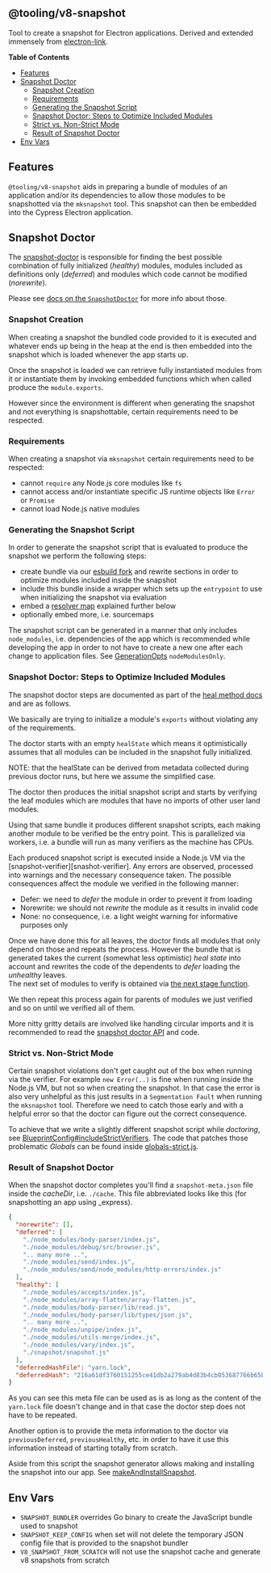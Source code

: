 ## @tooling/v8-snapshot

Tool to create a snapshot for Electron applications. Derived and extended immensely from
[electron-link](https://github.com/atom/electron-link).

**Table of Contents**

- [Features](#features)
- [Snapshot Doctor](#snapshot-doctor)
  - [Snapshot Creation](#snapshot-creation)
  - [Requirements](#requirements)
  - [Generating the Snapshot Script](#generating-the-snapshot-script)
  - [Snapshot Doctor: Steps to Optimize Included Modules](#snapshot-doctor-steps-to-optimize-included-modules)
  - [Strict vs. Non-Strict Mode](#strict-vs-non-strict-mode)
  - [Result of Snapshot Doctor](#result-of-snapshot-doctor)
- [Env Vars](#env-vars)

## Features

`@tooling/v8-snapshot` aids in preparing a bundle of modules of an application and/or its dependencies to
allow those modules to be snapshotted via the `mksnapshot` tool. This snapshot can then be embedded
into the Cypress Electron application.

## Snapshot Doctor

The [snapshot-doctor][snapshot-doctor] is responsible for finding the best possible
combination of fully initialized (_healthy_) modules, modules included as definitions only
(_deferred_) and modules which code cannot be modified (_norewrite_).

Please see [docs on the `SnapshotDoctor`][snapshot-doctor-class] for more info about those.

### Snapshot Creation

When creating a snapshot the bundled code provided to it is executed and whatever ends up being
in the heap at the end is then embedded into the snapshot which is loaded whenever the app
starts up.

Once the snapshot is loaded we can retrieve fully instantiated modules from it or instantiate
them by invoking embedded functions which when called produce the `module.exports`.

However since the environment is different when generating the snapshot and not everything is
snapshottable, certain requirements need to be respected.

### Requirements

When creating a snapshot via `mksnapshot` certain requirements need to be respected:

- cannot `require` any Node.js core modules like `fs`
- cannot access and/or instantiate specific JS runtime objects like `Error` or `Promise`
- cannot load Node.js native modules

### Generating the Snapshot Script

In order to generate the snapshot script that is evaluated to produce the snapshot we perform
the following steps:

- create bundle via our [esbuild fork][esbuild-snap] and rewrite sections in order to optimize
  modules included inside the snapshot
- include this bundle inside a wrapper which sets up the `entrypoint` to use when initializing
  the snapshot via evaluation
- embed a [resolver map][resolver-map] explained further below
- optionally embed more, i.e. sourcemaps 

The snapshot script can be generated in a manner that only includes `node_modules`, i.e.
dependencies of the app which is recommended while developing the app in order to not have to
create a new one after each change to application files. See [GenerationOpts][generation-opts]
`nodeModulesOnly`.

### Snapshot Doctor: Steps to Optimize Included Modules

The snapshot doctor steps are documented as part of the [heal method
docs][snapshot-doctor-heal] and are as follows.

We basically are trying to initialize a module's `exports` without violating any of the
requirements.

The doctor starts with an empty `healState` which means it optimistically assumes that all
modules can be included in the snapshot fully initialized.

NOTE: that the healState can be derived from metadata collected during previous doctor runs,
but here we assume the simplified case.

The doctor then produces the initial snapshot script and starts by verifying the leaf modules
which are modules that have no imports of other user land modules.

Using that same bundle it produces different snapshot scripts, each making another module to be
verified be the entry point. This is parallelized via workers, i.e. a bundle will run as many
verifiers as the machine has CPUs.

Each produced snapshot script is executed inside a Node.js VM via the
[snapshot-verifier][snashot-verifier]. Any errors are observed, processed into warnings and the
necessary consequence taken.
The possible consequences affect the module we verified in the following manner:

- Defer: we need to _defer_ the module in order to prevent it from loading
- Norewrite: we should not _rewrite_ the module as it results in invalid code
- None: no consequence, i.e. a light weight warning for informative purposes only

Once we have done this for all leaves, the doctor finds all modules that only depend on those and
repeats the process.  However the bundle that is generated takes the current (somewhat less
optimistic) _heal state_ into account and rewrites the code of the dependents to _defer_ loading
the _unhealthy_ leaves.  
The next set of modules to verify is obtained via [the next stage function][doctor-next-stage].

We then repeat this process again for parents of modules we just verified and so on until we
verified all of them.

More nitty gritty details are involved like handling circular imports and it is recommended to
read the [snapshot doctor API][snapshot-doctor-class] and code.

### Strict vs. Non-Strict Mode

Certain snapshot violations don't get caught out of the box when running via the verifier. For
example `new Error(..)` is fine when running inside the Node.js VM, but not so when creating
the snapshot. In that case the error is also very unhelpful as this just results in a
`Segmentation Fault` when running the `mksnapshot` tool. Therefore we need to catch those early
and with a helpful error so that the doctor can figure out the correct consequence.

To achieve that we write a slightly different snapshot script while _doctoring_, see 
[BlueprintConfig#includeStrictVerifiers][blueprint-config]. The code that patches those
problematic _Globals_ can be found inside [globals-strict.js][globals-strict-code].

### Result of Snapshot Doctor

When the snapshot doctor completes you'll find a `snapshot-meta.json` file inside the
_cacheDir_, i.e. `./cache`. This file abbreviated looks like this (for snapshotting an app
using _express).

```json
{
  "norewrite": [],
  "deferred": [
    "./node_modules/body-parser/index.js",
    "./node_modules/debug/src/browser.js",
    ".. many more ..",
    "./node_modules/send/index.js",
    "./node_modules/send/node_modules/http-errors/index.js"
  ],
  "healthy": [
    "./node_modules/accepts/index.js",
    "./node_modules/array-flatten/array-flatten.js",
    "./node_modules/body-parser/lib/read.js",
    "./node_modules/body-parser/lib/types/json.js",
    ".. many more ..",
    "./node_modules/unpipe/index.js",
    "./node_modules/utils-merge/index.js",
    "./node_modules/vary/index.js",
    "./snapshot/snapshot.js"
  ],
  "deferredHashFile": "yarn.lock",
  "deferredHash": "216a61df3760151255ce41db2a279ab4d83b4cb053687766b65b19c4010753a2"
}
```

As you can see this meta file can be used as is as long as the content of the `yarn.lock` file
doesn't change and in that case the doctor step does not have to be repeated.

Another option is to provide the meta information to the doctor via `previousDeferred`,
`previousHealthy`, etc. in order to have it use this information instead of starting totally
from scratch.

Aside from this script the snapshot generator allows making and installing the snapshot into
our app. See [makeAndInstallSnapshot][makeAndInstallSnapshot].

## Env Vars

- `SNAPSHOT_BUNDLER` overrides Go binary to create the JavaScript bundle used to snapshot
- `SNAPSHOT_KEEP_CONFIG` when set will not delete the temporary JSON config file that is
	provided to the snapshot bundler
- `V8_SNAPSHOT_FROM_SCRATCH` will not use the snapshot cache and generate v8 snapshots from scratch
 
[doctor-next-stage]:https://github.com/cypress-io/cypress/blob/develop/tooling/v8-snapshot/src/doctor/snapshot-doctor.ts#L628
[makeAndInstallSnapshot]:https://github.com/cypress-io/cypress/blob/develop/tooling/v8-snapshot/src/snapshot-generator.ts#L669

[blueprint-config]:https://github.com/cypress-io/cypress/blob/develop/tooling/v8-snapshot/src/blueprint.ts#L51
[globals-strict-code]:https://github.com/cypress-io/cypress/blob/develop/tooling/v8-snapshot/src/blueprint/globals-strict.js

[generation-opts]:https://github.com/cypress-io/cypress/blob/develop/tooling/v8-snapshot/src/snapshot-generator.ts#L112
[resolver-map]:https://github.com/cypress-io/cypress/blob/develop/tooling/v8-snapshot/src/snapshot-generator.ts#L126
[snapshot-verifier]:https://github.com/cypress-io/cypress/blob/develop/tooling/v8-snapshot/src/snapshot-verifier.ts#L10

[snapshot-doctor]:https://github.com/cypress-io/cypress/blob/develop/tooling/v8-snapshot/src/doctor/snapshot-doctor.ts
[snapshot-doctor-class]:https://github.com/cypress-io/cypress/blob/develop/tooling/v8-snapshot/src/doctor/snapshot-doctor.ts#L261
[snapshot-doctor-heal]:https://github.com/cypress-io/cypress/blob/develop/tooling/v8-snapshot/src/doctor/snapshot-doctor.ts#L308
[esbuild-snap]:https://github.com/cypress-io/esbuild/tree/thlorenz/snap
